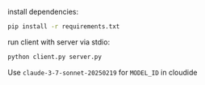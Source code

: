 install dependencies:

```bash
pip install -r requirements.txt
```

run client with server via stdio:

```bash
python client.py server.py
```

Use `claude-3-7-sonnet-20250219` for `MODEL_ID` in cloudide